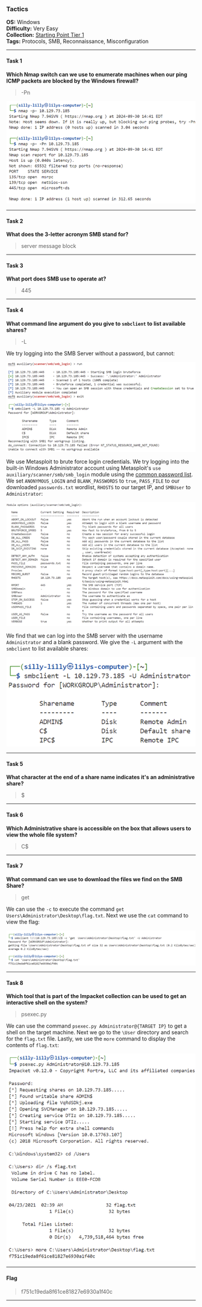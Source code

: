 ### Tactics

**OS:** Windows<br>
**Difficulty:** Very Easy<br>
**Collection:** [Starting Point Tier 1](/StartingPoint/Tier1/)<br>
**Tags:** Protocols, SMB, Reconnaissance, Misconfiguration<br>


---

#### Task 1

**Which Nmap switch can we use to enumerate machines when our ping ICMP packets are blocked by the Windows firewall?**

> -Pn

![Nmap Scan](nmap.png)



---

#### Task 2

**What does the 3-letter acronym SMB stand for?**

> server message block



---

#### Task 3

**What port does SMB use to operate at?**

> 445



---

#### Task 4

**What command line argument do you give to `smbclient` to list available shares?**

> -L

We try logging into the SMB Server without a password, but cannot:

![No Authentication](no_password.png)

We use Metasploit to brute force login credentials. We try logging into the built-in Windows Administrator account using Metasploit's `use auxiliary/scanner/smb/smb_login` module using the [common password list](https://raw.githubusercontent.com/danielmiessler/SecLists/refs/heads/master/Passwords/Common-Credentials/10-million-password-list-top-100.txt). We set `ANONYMOUS_LOGIN` and `BLANK_PASSWORDS` to `true`, `PASS_FILE` to our downloaded `passwords.txt` wordlist, `RHOSTS` to our target IP, and `SMBUser` to `Administrator`:

![Metasploit Options](metasploit_options.png)

We find that we can log into the SMB server with the username `Administrator` and a blank password. We give the `-L` argument with the `smbclient` to list available shares:

![List Shares](list_shares.png)



---

#### Task 5

**What character at the end of a share name indicates it's an administrative share?**

> $



---

#### Task 6

**Which Administrative share is accessible on the box that allows users to view the whole file system?**

> C$



---

#### Task 7

**What command can we use to download the files we find on the SMB Share?**

> get

We can use the `-c` to execute the command `get Users\Administrator\Desktop\flag.txt`. Next we use the `cat` command to view the flag:

![smbclient solution](smbclient_flag.png)



---

#### Task 8

**Which tool that is part of the Impacket collection can be used to get an interactive shell on the system?**

> psexec.py

We can use the command `psexec.py Administrator@{TARGET IP}` to get a shell on the target machine. Next we go to the `\User` directory and search for the `flag.txt` file. Lastly, we use the `more` command to display the contents of `flag.txt`:

![psexec solution](psexec_flag.png)



---

#### Flag

> f751c19eda8f61ce81827e6930a1f40c


---